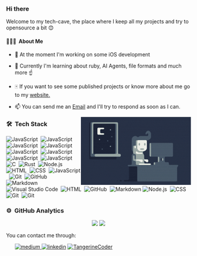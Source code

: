 ### Hi there
Welcome to my tech-cave, the place where I keep all my projects and try to opensource a bit :blush:

#### 👨🏻‍💻 &nbsp;About Me
- :construction_worker: At the moment I'm working on some iOS development

- 🔭 Currently I'm learning about ruby, AI Agents, file formats and much more :point_up:

- :mahjong: If you want to see some published projects or know more about me go to my [website.](https://tangerinecoding.es) 
 
- 📫 You can send me an <a href="mailto:headstylecolorred@gmail.com">Email</a> and I'll try to respond as soon as I can.


<img alt="Night Coding" src="https://raw.githubusercontent.com/AVS1508/AVS1508/master/assets/Night-Coding.gif" align="right"/>

### 🛠 &nbsp;Tech Stack

![JavaScript](https://img.shields.io/badge/-JavaScript-05122A?style=flat&logo=javascript)&nbsp;
![JavaScript](https://img.shields.io/badge/-Swift-05122A?style=flat&logo=swift)&nbsp;
![JavaScript](https://img.shields.io/badge/-Docker-05122A?style=flat&logo=docker)&nbsp;
![JavaScript](https://img.shields.io/badge/-Aws-05122A?style=flat&logo=amazon)&nbsp;
![JavaScript](https://img.shields.io/badge/-Express.js-05122A?style=flat&logo=express)&nbsp;
![JavaScript](https://img.shields.io/badge/-Solidity-05122A?style=flat&logo=ethereum)&nbsp;
![JavaScript](https://img.shields.io/badge/-Vapor-05122A?style=flat&logo=swift)&nbsp;
![JavaScript](https://img.shields.io/badge/-Nginx-05122A?style=flat&logo=nginx)&nbsp;
![C](https://img.shields.io/badge/-C-05122A?style=flat&logo=C&logoColor=A8B9CC)&nbsp;
![Rust](https://img.shields.io/badge/-Rust-05122A?style=flat&logo=rust)&nbsp;
![Node.js](https://img.shields.io/badge/-Node.js-05122A?style=flat&logo=node.js)&nbsp;
![HTML](https://img.shields.io/badge/-HTML-05122A?style=flat&logo=HTML5)&nbsp;
![CSS](https://img.shields.io/badge/-CSS-05122A?style=flat&logo=CSS3&logoColor=1572B6)&nbsp;
![JavaScript](https://img.shields.io/badge/-Xcode-05122A?style=flat&logo=xcode)&nbsp;
![Git](https://img.shields.io/badge/-Git-05122A?style=flat&logo=git)&nbsp;
![GitHub](https://img.shields.io/badge/-GitHub-05122A?style=flat&logo=github)&nbsp;
![Markdown](https://img.shields.io/badge/-Markdown-05122A?style=flat&logo=markdown)
![Visual Studio Code](https://img.shields.io/badge/-Visual%20Studio%20Code-05122A?style=flat&logo=visual-studio-code&logoColor=007ACC)&nbsp;
![HTML](https://img.shields.io/badge/-Bash-05122A?style=flat&logo=linux)&nbsp;
![GitHub](https://img.shields.io/badge/-Vim-05122A?style=flat&logo=vim)&nbsp;
![Markdown](https://img.shields.io/badge/-Sockets-05122A?style=flat&logo=webrtc)
![Node.js](https://img.shields.io/badge/Figma-05122A?style=flat&logo=figma)&nbsp;
![CSS](https://img.shields.io/badge/-Github%20CI-05122A?style=flat&logo=github%20actions)&nbsp;
![Git](https://img.shields.io/badge/-Jenkins-05122A?style=flat&logo=jenkins)&nbsp;
![Git](https://img.shields.io/badge/-kubernetes-05122A?style=flat&logo=kubernetes)&nbsp;

### ⚙️ &nbsp;GitHub Analytics

<p align="center">
  <img height="150em" src="https://github-readme-stats-eight-theta.vercel.app/api?username=headstylecolorred&show_icons=true&theme=algolia&include_all_commits=true&count_private=true"/>
  <img height="150em" src="https://github-readme-stats-eight-theta.vercel.app/api/top-langs/?username=headstylecolorred&layout=compact&langs_count=8&theme=algolia"/>
</p>

You can contact me through:

<ul>
<a href="https://medium.com/@rodrigopple"><img alt="medium" src="https://img.shields.io/badge/medium-%2312100E.svg?&style=for-the-badge&logo=medium&logoColor=white" /> </a> 
<a href="https://www.linkedin.com/in/rodrigolabrador/"><img alt="linkedin" src="https://img.shields.io/badge/LinkedIn-0077B5?style=for-the-badge&logo=linkedin&logoColor=white" /></a>
<a href="https://tangerinecoding.es"><img alt="TangerineCoder" src="https://img.shields.io/badge/TangerineCoder-330F63?style=for-the-badge&logoColor=white" /></a>
</ul>

